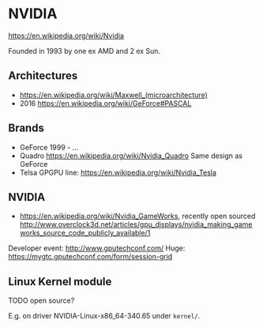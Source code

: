 # NVIDIA

<https://en.wikipedia.org/wiki/Nvidia>

Founded in 1993 by one ex AMD and 2 ex Sun.

## Architectures

- https://en.wikipedia.org/wiki/Maxwell_(microarchitecture)
- 2016 https://en.wikipedia.org/wiki/GeForce#PASCAL

## Brands

- GeForce 1999 - ...
- Quadro https://en.wikipedia.org/wiki/Nvidia_Quadro Same design as GeForce
- Telsa GPGPU line: https://en.wikipedia.org/wiki/Nvidia_Tesla

## NVIDIA

- <https://en.wikipedia.org/wiki/Nvidia_GameWorks>, recently open sourced <http://www.overclock3d.net/articles/gpu_displays/nvidia_making_gameworks_source_code_publicly_available/1>

Developer event: http://www.gputechconf.com/ Huge: https://mygtc.gputechconf.com/form/session-grid

## Linux Kernel module

TODO open source?

E.g. on driver NVIDIA-Linux-x86_64-340.65 under `kernel/`.
